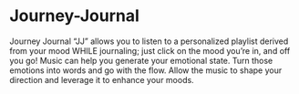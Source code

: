 # Journey-Journal
Journey Journal “JJ” allows you to listen to a personalized playlist derived from your mood WHILE journaling; just click on the mood you’re in, and off you go! Music can help you generate your emotional state. Turn those emotions into words and go with the flow. Allow the music to shape your direction and leverage it to enhance your moods.
